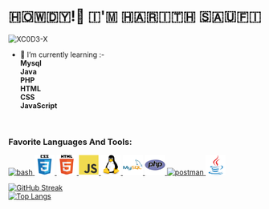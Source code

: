 <h1 align="center">🇭​​​​​🇴​​​​​🇼​​​​​🇩​​​​​🇾​​​​​!👋 🇮​​​​​'🇲​​​​​ 🇭​​​​​🇦​​​​​🇷​​​​​🇮​​​​​🇹​​​​​🇭​​​​​ 🇸​​​​​🇦​​​​​🇺​​​​​🇫​​​​​🇮​​​​​</h1>

<p align="left"> <img src="https://komarev.com/ghpvc/?username=XC0D3-X&label=Profile%20views&color=0e75b6&style=flat" alt="XC0D3-X" /> </p>

- 🌱 I’m currently learning :-
   <br>
   **Mysql**
   <br>
   **Java**
   <br>
   **PHP**
   <br>
   **HTML**
   <br>
   **CSS**
   <br>
   **JavaScript**
<br>
<h3 align="left">Favorite Languages And Tools:</h3>
<p align="left"> <a href="https://www.gnu.org/software/bash/" target="_blank" rel="noreferrer"> <img src="https://www.vectorlogo.zone/logos/gnu_bash/gnu_bash-icon.svg" alt="bash" width="40" height="40"/> </a> <a href="https://www.w3schools.com/css/" target="_blank" rel="noreferrer"> <img src="https://raw.githubusercontent.com/devicons/devicon/master/icons/css3/css3-original-wordmark.svg" alt="css3" width="40" height="40"/> </a> <a href="https://www.w3.org/html/" target="_blank" rel="noreferrer"> <img src="https://raw.githubusercontent.com/devicons/devicon/master/icons/html5/html5-original-wordmark.svg" alt="html5" width="40" height="40"/> </a> <a href="https://developer.mozilla.org/en-US/docs/Web/JavaScript" target="_blank" rel="noreferrer"> <img src="https://raw.githubusercontent.com/devicons/devicon/master/icons/javascript/javascript-original.svg" alt="javascript" width="40" height="40"/> </a> <a href="https://www.linux.org/" target="_blank" rel="noreferrer"> <img src="https://raw.githubusercontent.com/devicons/devicon/master/icons/linux/linux-original.svg" alt="linux" width="40" height="40"/> </a> <a href="https://www.mysql.com/" target="_blank" rel="noreferrer"> <img src="https://raw.githubusercontent.com/devicons/devicon/master/icons/mysql/mysql-original-wordmark.svg" alt="mysql" width="40" height="40"/> </a> <a href="https://www.php.net" target="_blank" rel="noreferrer"> <img src="https://raw.githubusercontent.com/devicons/devicon/master/icons/php/php-original.svg" alt="php" width="40" height="40"/> </a> <a href="https://postman.com" target="_blank" rel="noreferrer"> <img src="https://www.vectorlogo.zone/logos/getpostman/getpostman-icon.svg" alt="postman" width="40" height="40"/> </a> <a href="https://www.java.com/en/" target="_blank" rel="noreferrer"> <img src="https://raw.githubusercontent.com/devicons/devicon/master/icons/java/java-original.svg" alt="java" width="40" height="40"/> </a><p align="left"> <a href="https://www.w3schools.com/css/" target="_blank" rel="noreferrer"> </a></p>

[![GitHub Streak](https://github-readme-streak-stats.herokuapp.com/?user=XC0D3-X&theme=highcontrast)](https://git.io/streak-stats)
<br>
[![Top Langs](https://github-readme-stats.vercel.app/api/top-langs/?username=XC0D3-X&layout=compact&theme=highcontrast)](https://github.com/anuraghazra/github-readme-stats)

